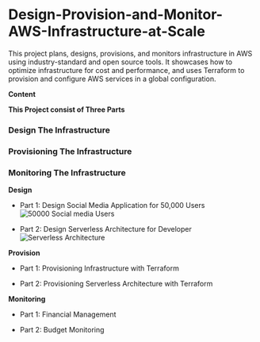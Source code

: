 # Design-Provision-and-Monitor-AWS-Infrastructure-at-Scale
This project plans, designs, provisions, and monitors infrastructure in AWS using industry-standard and open source tools. It showcases how to optimize infrastructure for cost and performance, and uses Terraform to provision and configure AWS services in a global configuration.

**Content**

**This Project consist of Three Parts**

### Design The Infrastructure

### Provisioning The Infrastructure

### Monitoring The Infrastructure


**Design**

- Part 1: Design Social Media Application for 50,000 Users
![50000 Social media Users](https://user-images.githubusercontent.com/75679079/141436438-e505733b-eed6-4e7c-aff6-21fe11f57593.png)


-  Part 2: Design Serverless Architecture for Developer
![Serverless Architecture](https://user-images.githubusercontent.com/75679079/141436600-be240f82-8860-4175-9454-a0fa8ed36dad.png)




**Provision**

- Part 1: Provisioning Infrastructure with Terraform

- Part 2: Provisioning Serverless Architecture with Terraform


**Monitoring**

- Part 1: Financial Management

- Part 2: Budget Monitoring


